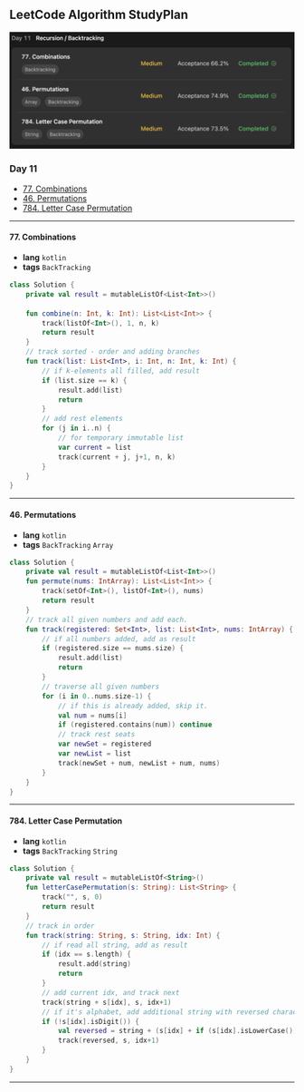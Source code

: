## LeetCode Algorithm StudyPlan

<img src="../../assets/leetcode_study_day11.png" alt="leetcode_study_day11" style="zoom:50%;" />

### Day 11

- [77. Combinations](https://leetcode.com/problems/combinations/?envType=study-plan&id=algorithm-i)
- [46. Permutations](https://leetcode.com/problems/permutations/?envType=study-plan&id=algorithm-i)
- [784. Letter Case Permutation](https://leetcode.com/problems/letter-case-permutation/?envType=study-plan&id=algorithm-i)

---

#### 77. Combinations

- **lang**  `kotlin` 
- **tags**  `BackTracking` 

```kotlin
class Solution {
    private val result = mutableListOf<List<Int>>()
    
    fun combine(n: Int, k: Int): List<List<Int>> {
        track(listOf<Int>(), 1, n, k)
        return result
    }
    // track sorted - order and adding branches
    fun track(list: List<Int>, i: Int, n: Int, k: Int) {
        // if k-elements all filled, add result
        if (list.size == k) {
            result.add(list)
            return
        }
        // add rest elements
        for (j in i..n) {
            // for temporary immutable list
            var current = list
            track(current + j, j+1, n, k)
        }
    }
}
```

---

#### 46. Permutations

- **lang**  `kotlin` 
- **tags**  `BackTracking` `Array`

```kotlin
class Solution {
    private val result = mutableListOf<List<Int>>()
    fun permute(nums: IntArray): List<List<Int>> {
        track(setOf<Int>(), listOf<Int>(), nums)
        return result
    }
    // track all given numbers and add each.
    fun track(registered: Set<Int>, list: List<Int>, nums: IntArray) {
        // if all numbers added, add as result
        if (registered.size == nums.size) {
            result.add(list)
            return
        }
        // traverse all given numbers
        for (i in 0..nums.size-1) {
            // if this is already added, skip it.
            val num = nums[i]
            if (registered.contains(num)) continue
            // track rest seats
            var newSet = registered
            var newList = list
            track(newSet + num, newList + num, nums)
        }
    }
}
```

---

#### 784. Letter Case Permutation

- **lang**  `kotlin` 
- **tags**  `BackTracking` `String`

```kotlin
class Solution {
    private val result = mutableListOf<String>()
    fun letterCasePermutation(s: String): List<String> {
        track("", s, 0)
        return result
    }
    // track in order
    fun track(string: String, s: String, idx: Int) {
        // if read all string, add as result
        if (idx == s.length) {
            result.add(string)
            return
        }
        // add current idx, and track next
        track(string + s[idx], s, idx+1)
        // if it's alphabet, add additional string with reversed character
        if (!s[idx].isDigit()) {
            val reversed = string + (s[idx] + if (s[idx].isLowerCase()) -32 else 32)
            track(reversed, s, idx+1)
        }
    }
}
```

---

